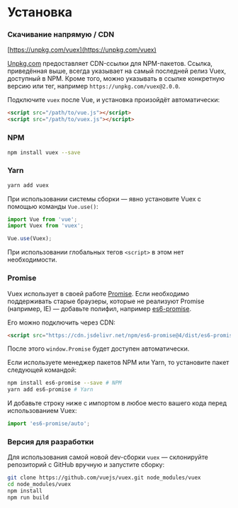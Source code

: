 # Установка

### Скачивание напрямую / CDN

[https://unpkg.com/vuex](https://unpkg.com/vuex)

<!--email_off-->

[Unpkg.com](https://unpkg.com) предоставляет CDN-ссылки для NPM-пакетов. Ссылка, приведённая выше, всегда указывает на самый последней релиз Vuex, доступный в NPM. Кроме того, можно указывать в ссылке конкретную версию или тег, например `https://unpkg.com/vuex@2.0.0`.

<!--/email_off-->

Подключите `vuex` после Vue, и установка произойдёт автоматически:

```html
<script src="/path/to/vue.js"></script>
<script src="/path/to/vuex.js"></script>
```

### NPM

```bash
npm install vuex --save
```

### Yarn

```bash
yarn add vuex
```

При использовании системы сборки — явно установите Vuex с помощью команды `Vue.use()`:

```js
import Vue from 'vue';
import Vuex from 'vuex';

Vue.use(Vuex);
```

При использовании глобальных тегов `<script>` в этом нет необходимости.

### Promise

Vuex использует в своей работе [Promise](https://developer.mozilla.org/en-US/docs/Web/JavaScript/Guide/Using_promises). Если необходимо поддерживать старые браузеры, которые не реализуют Promise (например, IE) — добавьте полифил, например [es6-promise](https://github.com/stefanpenner/es6-promise).

Его можно подключить через CDN:

```html
<script src="https://cdn.jsdelivr.net/npm/es6-promise@4/dist/es6-promise.auto.js"></script>
```

После этого `window.Promise` будет доступен автоматически.

Если используете менеджер пакетов NPM или Yarn, то установите пакет следующей командой:

```bash
npm install es6-promise --save # NPM
yarn add es6-promise # Yarn
```

И добавьте строку ниже с импортом в любое место вашего кода перед использованием Vuex:

```js
import 'es6-promise/auto';
```

### Версия для разработки

Для использования самой новой dev-сборки `vuex` — склонируйте репозиторий с GitHub вручную и запустите сборку:

```bash
git clone https://github.com/vuejs/vuex.git node_modules/vuex
cd node_modules/vuex
npm install
npm run build
```
